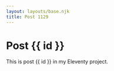 ```yaml
---
layout: layouts/base.njk
title: Post 1129
---
```


# Post {{ id }}

This is post {{ id }} in my Eleventy project.
